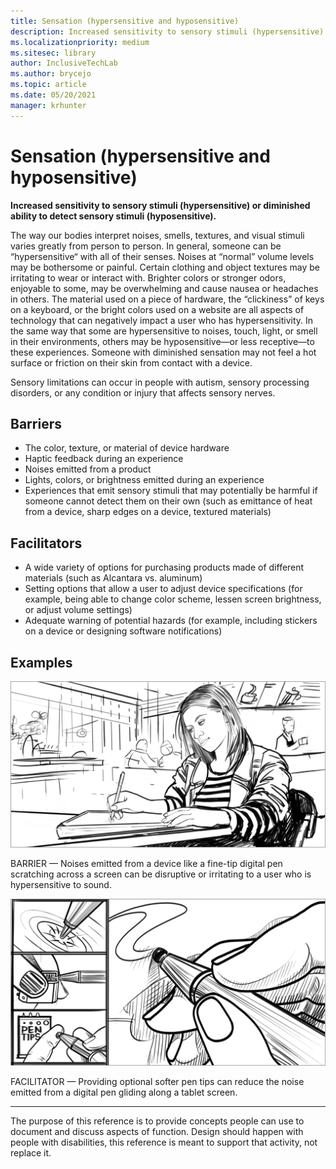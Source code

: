```yaml
---
title: Sensation (hypersensitive and hyposensitive)
description: Increased sensitivity to sensory stimuli (hypersensitive) or diminished ability to detect sensory stimuli (hyposensitive)
ms.localizationpriority: medium
ms.sitesec: library
author: InclusiveTechLab
ms.author: brycejo 
ms.topic: article
ms.date: 05/20/2021
manager: krhunter
---
```


# Sensation (hypersensitive and hyposensitive)

**Increased sensitivity to sensory stimuli (hypersensitive) or diminished ability to detect sensory stimuli (hyposensitive).**

The way our bodies interpret noises, smells, textures, and visual stimuli varies greatly from person to person. In general, someone can be “hypersensitive“ with all of their senses. Noises at “normal” volume levels may be bothersome or painful. Certain clothing and object textures may be irritating to wear or interact with. Brighter colors or stronger odors, enjoyable to some, may be overwhelming and cause nausea or headaches in others. The material used on a piece of hardware, the “clickiness” of keys on a keyboard, or the bright colors used on a website are all aspects of technology that can negatively impact a user who has hypersensitivity. In the same way that some are hypersensitive to noises, touch, light, or smell in their environments, others may be hyposensitive—or less receptive—to these experiences. Someone with diminished sensation may not feel a hot surface or friction on their skin from contact with a device.

Sensory limitations can occur in people with autism, sensory processing disorders, or any condition or injury that affects sensory nerves.

## Barriers
* The color, texture, or material of device hardware
* Haptic feedback during an experience
* Noises emitted from a product
* Lights, colors, or brightness emitted during an experience
* Experiences that emit sensory stimuli that may potentially be harmful if someone cannot detect them on their own (such as emittance of heat from a device, sharp edges on a device, textured materials)

## Facilitators
* A wide variety of options for purchasing products made of different materials (such as Alcantara vs. aluminum)
* Setting options that allow a user to adjust device specifications (for example, being able to change color scheme, lessen screen brightness, or adjust volume settings)
* Adequate warning of potential hazards (for example, including stickers on a device or designing software notifications)

## Examples

![A woman looks unhappy as she moves a pen across a tablet screen.](images/Sensory_Hypersensitive_Barrier.jpg)

BARRIER — Noises emitted from a device like a fine-tip digital pen scratching across a screen can be disruptive or irritating to a user who is hypersensitive to sound.

![The woman chooses a different digital pen tip. She removes the one with a sharper point that creates more friction on the screen. She attaches a soft tip that moves easily across the screen.](images/Sensory_Hypersensitive_Facilitator.jpg)

FACILITATOR — Providing optional softer pen tips can reduce the noise emitted from a digital pen gliding along a tablet screen.

[comment]: # (Footer statement)
___
The purpose of this reference is to provide concepts people can use to document and discuss aspects of function. Design should happen with people with disabilities, this reference is meant to support that activity, not replace it. 